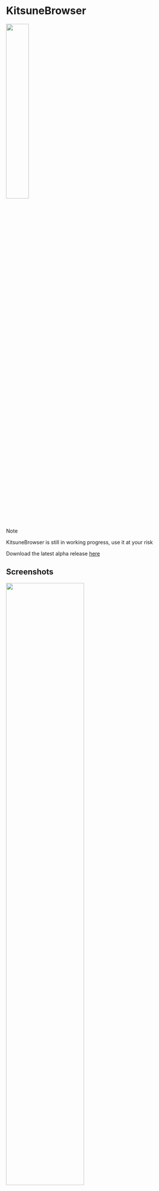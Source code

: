 # KitsuneBrowser
<img src="https://cdn.discordapp.com/attachments/875727886169047050/1143120753630388264/image.png" width="35%" />

> [!NOTE]
> KitsuneBrowser is still in working progress, use it at your risk

Download the latest alpha release [here]([https://pages.github.com/](https://github.com/AlessandroCH2/KitsuneBrowser/releases/latest/download/KitsuneBrowser.zip))
## Screenshots

<img src="https://cdn.discordapp.com/attachments/875727886169047050/1143120021653037056/image.png" width="65%" />


## Roadmap

- [ ] Add more settings
- [ ] Homepage links customizable
- [ ] Button for website certificate
- [ ] Search bar with latest Search
- [ ] Custom extensions support (Similar to Chrome)
- [ ] Context menu for favorites right click (to-do very soon)
- [ ] Saving chronology
- [ ] Saving previous download (and selectable download directory)
- [ ] Zoom on web pages (to-do very soon)
- [ ] Recreate full screen (the actual system is weird)
- [ ] Password and cookie manager


